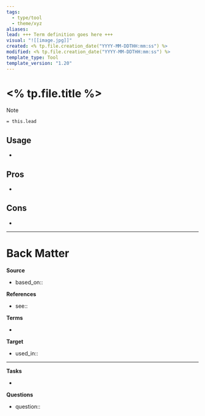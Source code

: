 ```yaml
---
tags:
  - type/tool
  - theme/xyz
aliases:
lead: +++ Term definition goes here +++
visual: "![[image.jpg]]"
created: <% tp.file.creation_date("YYYY-MM-DDTHH:mm:ss") %>
modified: <% tp.file.creation_date("YYYY-MM-DDTHH:mm:ss") %>
template_type: Tool
template_version: "1.20"
---
```


# <% tp.file.title %>

<!-- Short description of TOOL goes here -->

> [!Note]
> `= this.lead`


## Usage
<!-- Why I am using this tool? The use case -->
- 


## Pros
-  


## Cons
- 


---
# Back Matter

**Source**
<!-- Always keep a link to the source- --> 
- based_on::

**References**
<!-- Links to pages not referenced in the content. see: [[related note]] because <reason> -->
- see:: 

**Terms**
<!-- Links to definition pages. -->
- 

**Target**
<!-- Link to project note or externaly published content. -->
- used_in::

---
**Tasks**
<!-- What remains to be done with this note? --> 
- 

**Questions**
<!-- What remains for you to consider? --> 
- question::
